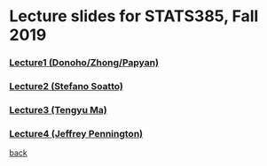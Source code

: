 
# Lecture slides for STATS385, Fall 2019

### [Lecture1 (Donoho/Zhong/Papyan)](./assets/lectures/Lecture_1_Donoho_Zhong_Papyan.pdf)
### [Lecture2 (Stefano Soatto)](./assets/lectures/StefanoSoattoStanford2019Oct3.pdf)
### [Lecture3 (Tengyu Ma)](./assets/lectures/Lecture_3_Tengyu_Ma.pptx)
### [Lecture4 (Jeffrey Pennington)](./assets/lectures/Simplicity_of_overparameterized_networks.pdf)

[back](./)
